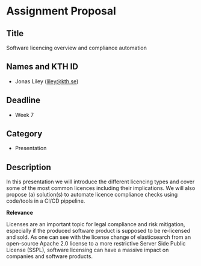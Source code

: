 # Assignment Proposal

## Title

Software licencing overview and compliance automation

## Names and KTH ID

- Jonas Liley (liley@kth.se)

## Deadline

- Week 7

## Category

- Presentation

## Description

In this presentation we will introduce the different licencing types and cover some of the most common licences including their implications. We will also propose (a) solution(s) to automate licence compliance checks using code/tools in a CI/CD pippeline.

**Relevance**

Licenses are an important topic for legal compliance and risk mitigation, especially if the produced software product is supposed to be re-licensed and sold. As one can see with the license change of elasticsearch from an open-source Apache 2.0 license to a more restrictive Server Side Public License (SSPL), software licensing can have a massive impact on companies and software products.
